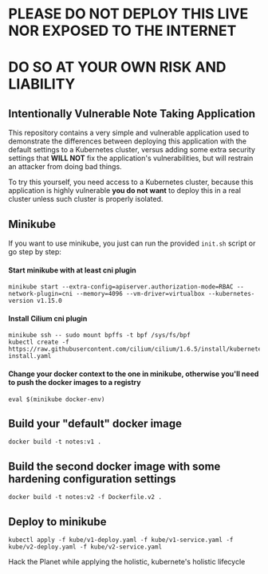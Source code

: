 # PLEASE DO NOT DEPLOY THIS LIVE NOR EXPOSED TO THE INTERNET
# DO SO AT YOUR OWN RISK AND LIABILITY

## Intentionally Vulnerable Note Taking Application

This repository contains a very simple and vulnerable application used to demonstrate the differences between deploying this application with the default settings to a Kubernetes cluster, versus adding some extra security settings that **WILL NOT** fix the application's vulnerabilities, but will restrain an attacker from doing bad things.

To try this yourself, you need access to a Kubernetes cluster, because this application is highly vulnerable **you do not want** to deploy this in a real cluster unless such cluster is properly isolated.

## Minikube
If you want to use minikube, you just can run the provided `init.sh` script or go step by step:

#### Start minikube with at least cni plugin

    minikube start --extra-config=apiserver.authorization-mode=RBAC --network-plugin=cni --memory=4096 --vm-driver=virtualbox --kubernetes-version v1.15.0

#### Install Cilium cni plugin

    minikube ssh -- sudo mount bpffs -t bpf /sys/fs/bpf
    kubectl create -f https://raw.githubusercontent.com/cilium/cilium/1.6.5/install/kubernetes/quick-install.yaml

#### Change your docker context to the one in minikube, otherwise you'll need to push the docker images to a registry

    eval $(minikube docker-env)
    
## Build your "default" docker image

    docker build -t notes:v1 .
    
## Build the second docker image with some hardening configuration settings

    docker build -t notes:v2 -f Dockerfile.v2 .
    
## Deploy to minikube

    kubectl apply -f kube/v1-deploy.yaml -f kube/v1-service.yaml -f kube/v2-deploy.yaml -f kube/v2-service.yaml


Hack the Planet while applying the holistic, kubernete's holistic lifecycle


